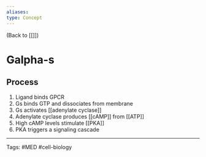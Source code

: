 ```yaml
---
aliases: 
type: Concept
---
```


(Back to [[]])

# Galpha-s

## Process
1. Ligand binds GPCR
2. Gs binds GTP and dissociates from membrane
3. Gs activates [[adenylate cyclase]]
4. Adenylate cyclase produces [[cAMP]] from [[ATP]]
5. High cAMP levels stimulate [[PKA]]
6. PKA triggers a signaling cascade

---
Tags: #MED #cell-biology 